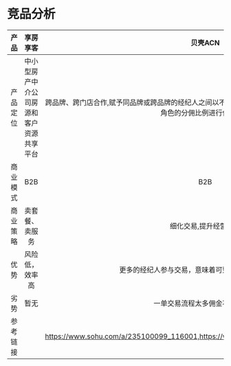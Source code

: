 # 竞品分析

| 产品 | 享房享客 | 贝壳ACN | 悟空找房-有房有客 |
| :-: | :-: | :-: | :-: |
| 产品定位 | 中小型房产中介公司房源和客户资源共享平台 | 跨品牌、跨门店合作,赋予同品牌或跨品牌的经纪人之间以不同的角色共同参与到一笔交易,成交后按照各个角色的分佣比例进行佣金分成 |  |
| 商业模式 | B2B | B2B |  |
| 商业策略 | 卖套餐、卖服务 | 细化交易,提升经营效率 |  |
| 优势 | 风险低，效率高 | 更多的经纪人参与交易，意味着可整合更多经纪人的资源 |  |
| 劣势 | 暂无 | 一单交易流程太多佣金不能得保证 |  |
| 参考链接 |  | https://www.sohu.com/a/235100099_116001,https://www.sohu.com/a/235636887_100032554 | https://house.qq.com/a/20160926/037870.htm,https://sh.focus.cn/zixun/e76f981b71d0cec3.html |
